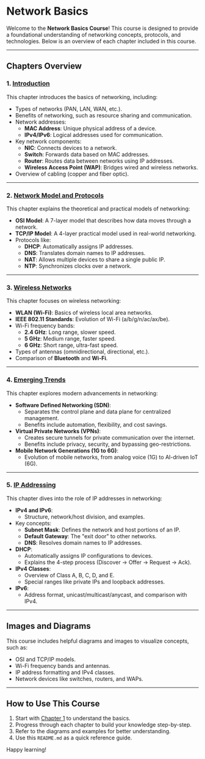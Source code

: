 # Network Basics

Welcome to the **Network Basics Course**! This course is designed to provide a foundational understanding of networking concepts, protocols, and technologies. Below is an overview of each chapter included in this course.

---

## Chapters Overview

### 1. [Introduction](Ch1-Introduction.md)
This chapter introduces the basics of networking, including:
- Types of networks (PAN, LAN, WAN, etc.).
- Benefits of networking, such as resource sharing and communication.
- Network addresses:
  - **MAC Address**: Unique physical address of a device.
  - **IPv4/IPv6**: Logical addresses used for communication.
- Key network components:
  - **NIC**: Connects devices to a network.
  - **Switch**: Forwards data based on MAC addresses.
  - **Router**: Routes data between networks using IP addresses.
  - **Wireless Access Point (WAP)**: Bridges wired and wireless networks.
- Overview of cabling (copper and fiber optic).

---

### 2. [Network Model and Protocols](Ch2-Network-Model-Protocol.md)
This chapter explains the theoretical and practical models of networking:
- **OSI Model**: A 7-layer model that describes how data moves through a network.
- **TCP/IP Model**: A 4-layer practical model used in real-world networking.
- Protocols like:
  - **DHCP**: Automatically assigns IP addresses.
  - **DNS**: Translates domain names to IP addresses.
  - **NAT**: Allows multiple devices to share a single public IP.
  - **NTP**: Synchronizes clocks over a network.

---

### 3. [Wireless Networks](Ch3-Wireless-Networks.md)
This chapter focuses on wireless networking:
- **WLAN (Wi-Fi)**: Basics of wireless local area networks.
- **IEEE 802.11 Standards**: Evolution of Wi-Fi (a/b/g/n/ac/ax/be).
- Wi-Fi frequency bands:
  - **2.4 GHz**: Long range, slower speed.
  - **5 GHz**: Medium range, faster speed.
  - **6 GHz**: Short range, ultra-fast speed.
- Types of antennas (omnidirectional, directional, etc.).
- Comparison of **Bluetooth** and **Wi-Fi**.

---

### 4. [Emerging Trends](Ch4-Emerging-Trends.md)
This chapter explores modern advancements in networking:
- **Software Defined Networking (SDN)**:
  - Separates the control plane and data plane for centralized management.
  - Benefits include automation, flexibility, and cost savings.
- **Virtual Private Networks (VPNs)**:
  - Creates secure tunnels for private communication over the internet.
  - Benefits include privacy, security, and bypassing geo-restrictions.
- **Mobile Network Generations (1G to 6G)**:
  - Evolution of mobile networks, from analog voice (1G) to AI-driven IoT (6G).

---

### 5. [IP Addressing](Ch5-IP-Addressing.md)
This chapter dives into the role of IP addresses in networking:
- **IPv4 and IPv6**:
  - Structure, network/host division, and examples.
- Key concepts:
  - **Subnet Mask**: Defines the network and host portions of an IP.
  - **Default Gateway**: The "exit door" to other networks.
  - **DNS**: Resolves domain names to IP addresses.
- **DHCP**:
  - Automatically assigns IP configurations to devices.
  - Explains the 4-step process (Discover → Offer → Request → Ack).
- **IPv4 Classes**:
  - Overview of Class A, B, C, D, and E.
  - Special ranges like private IPs and loopback addresses.
- **IPv6**:
  - Address format, unicast/multicast/anycast, and comparison with IPv4.

---

## Images and Diagrams
This course includes helpful diagrams and images to visualize concepts, such as:
- OSI and TCP/IP models.
- Wi-Fi frequency bands and antennas.
- IP address formatting and IPv4 classes.
- Network devices like switches, routers, and WAPs.

---

## How to Use This Course
1. Start with [Chapter 1](Ch1-Introduction.md) to understand the basics.
2. Progress through each chapter to build your knowledge step-by-step.
3. Refer to the diagrams and examples for better understanding.
4. Use this `README.md` as a quick reference guide.

Happy learning!